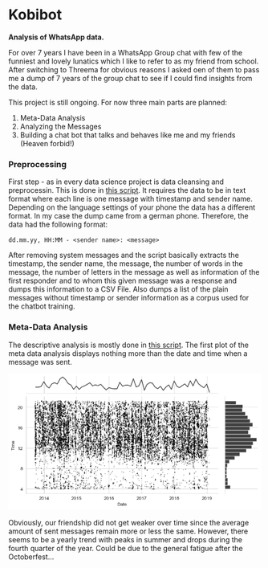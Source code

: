 # Kobibot

**Analysis of WhatsApp data.**

For over 7 years I have been in a WhatsApp Group chat with few of the
funniest and lovely lunatics which I like to refer to as my friend from
school. After switching to Threema for obvious reasons I asked oen of
them to pass me a dump of 7 years of the group chat to see if I could
find insights from the data.

This project is still ongoing. For now three main parts are planned: 
1. Meta-Data Analysis
2. Analyzing the Messages
3. Building a chat bot that talks and behaves like me and my friends
   (Heaven forbid!)
 
### Preprocessing
First step - as in every data science project is data
cleansing and preprocessin. This is done in
[this script](preprocess_data.py). It requires the data to be in text
format where each line is one message with timestamp and sender name.
Depending on the language settings of your phone the data has a
different format. In my case the dump came from a german phone.
Therefore, the data had the following format:
```text
dd.mm.yy, HH:MM - <sender name>: <message>
```
After removing system messages and the script basically extracts the
timestamp, the sender name, the message, the number of words in the
message, the number of letters in the message as well as information of
the first responder and to whom this given message was a response and
dumps this information to a CSV File. Also dumps a list of the plain
messages without timestamp or sender information as a corpus used for
the chatbot training.

### Meta-Data Analysis
The descriptive analysis is mostly done in
[this script](chat_analysis/descriptive_analysis.py). The first plot of
the meta data analysis displays nothing more than the date and time when
a message was sent.
 
![alt text](chat_analysis/plots/mgs_time_date.png) 

Obviously, our friendship did not get weaker over time since the average
amount of sent messages remain more or less the same. However, there
seems to be a yearly trend with peaks in summer and drops during the
fourth quarter of the year. Could be due to the general fatigue after
the Octoberfest...